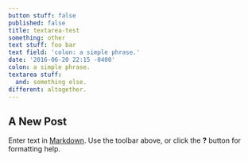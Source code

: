 ```yaml
---
button stuff: false
published: false
title: textarea-test
something: other
text stuff: foo bar
text field: 'colon: a simple phrase.'
date: '2016-06-20 22:15 -0400'
colon: a simple phrase.
textarea stuff:
  and: something else.
different: altogether.
---
```

## A New Post

Enter text in [Markdown](http://daringfireball.net/projects/markdown/). Use the toolbar above, or click the **?** button for formatting help.
